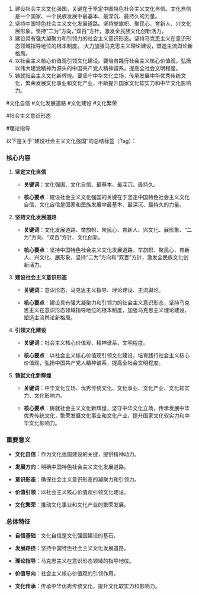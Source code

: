 1. 建设社会主义文化强国，关键在于坚定中国特色社会主义文化自信。文化自信是一个国家、一个民族发展中最基本、最深沉、最持久的力量。 
2. 坚持中国特色社会主义文化发展道路。坚持举旗帜、聚民心、育新人、兴文化展形象。坚持”二为“方向，”双百“方针，激发全民族文化创新活力。 
3. 建设具有强大凝聚力和引领力的社会主义意识形态。坚持马克思主义在意识形态领域指导地位的根本制度。 大力加强马克思主义理论建设，塑造主流舆论新格局。
4. 以社会主义核心价值观引领文化建设。要培育践行社会主义核心价值观，弘扬以伟大建党精神为源头的中国共产党人精神谱系。提高全社会文明程度。 
5. 铸就社会主义文化新辉煌。要坚守中华文化立场，传承发展中华优秀传统文化，繁荣发展文化事业和文化产业，不断提升国家文化软实力和中华文化影响力。

#文化自信 #文化发展道路 #文化建设 #文化繁荣

#社会主义意识形态 
 
#理论指导


以下是关于“建设社会主义文化强国”的总结标签（Tag）：

### 核心内容

1. **坚定文化自信**
    
    - **关键词**：文化强国、文化自信、最基本、最深沉、最持久。
        
    - **核心要点**：建设社会主义文化强国的关键在于坚定中国特色社会主义文化自信，文化自信是国家和民族发展中最基本、最深沉、最持久的力量。
        
2. **坚持文化发展道路**
    
    - **关键词**：文化发展道路、举旗帜、聚民心、育新人、兴文化、展形象、“二为”方向、“双百”方针、文化创新。
        
    - **核心要点**：坚持中国特色社会主义文化发展道路，举旗帜、聚民心、育新人、兴文化、展形象，坚持“二为”方向和“双百”方针，激发全民族文化创新活力。
        
3. **建设社会主义意识形态**
    
    - **关键词**：意识形态、马克思主义指导、理论建设、主流舆论。
        
    - **核心要点**：建设具有强大凝聚力和引领力的社会主义意识形态，坚持马克思主义在意识形态领域指导地位的根本制度，加强马克思主义理论建设，塑造主流舆论新格局。
        
4. **引领文化建设**
    
    - **关键词**：社会主义核心价值观、精神谱系、文明程度。
        
    - **核心要点**：以社会主义核心价值观引领文化建设，培育践行社会主义核心价值观，弘扬中国共产党人精神谱系，提高全社会文明程度。
        
5. **铸就文化新辉煌**
    
    - **关键词**：中华文化立场、优秀传统文化、文化事业、文化产业、文化软实力、文化影响力。
        
    - **核心要点**：铸就社会主义文化新辉煌，坚守中华文化立场，传承发展中华优秀传统文化，繁荣发展文化事业和文化产业，提升国家文化软实力和中华文化影响力。
        

### 重要意义

- **文化自信**：作为文化强国建设的关键，提供精神动力。
    
- **发展方向**：明确中国特色社会主义文化发展道路。
    
- **意识形态**：确保社会主义意识形态的凝聚力和引领力。
    
- **价值引领**：以社会主义核心价值观引领文化建设。
    
- **文化繁荣**：推动文化事业和文化产业的繁荣发展。
    

### 总体特征

- **自信基础**：文化自信是文化强国建设的基石。
    
- **发展路径**：坚持中国特色社会主义文化发展道路。
    
- **理论指导**：马克思主义在意识形态领域的指导地位。
    
- **价值导向**：社会主义核心价值观的引领作用。
    
- **文化传承**：传承中华优秀传统文化，提升文化软实力和影响力。